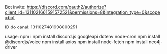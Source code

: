 Bot invite: https://discord.com/oauth2/authorize?client_id=1311021661591572521&permissions=8&integration_type=0&scope=bot

ID do canal: 1311027481998000251

usage:
npm i
npm install discord.js googleapi dotenv node-cron
npm install @discordjs/voice
npm install axios
npm install node-fetch
npm install neo4j-driver